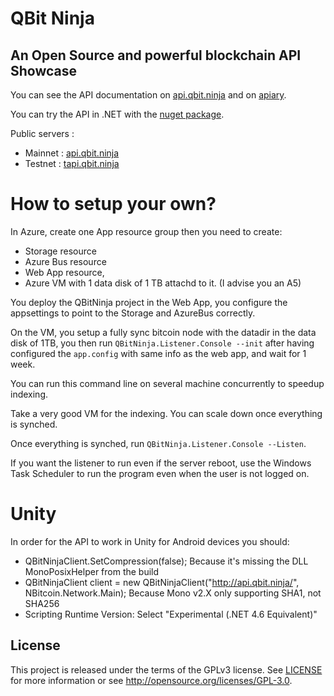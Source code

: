 ﻿QBit Ninja
==========
**An Open Source and powerful blockchain API**
Showcase
-------
You can see the API documentation on [api.qbit.ninja](http://api.qbit.ninja/) and on [apiary](http://docs.qbitninja.apiary.io/).

You can try the API in .NET with the [nuget package](http://www.nuget.org/packages/QBitninja.Client).

Public servers : 
* Mainnet : [api.qbit.ninja](http://api.qbit.ninja/)
* Testnet : [tapi.qbit.ninja](http://tapi.qbit.ninja/)

How to setup your own?
==========

In Azure, create one App resource group then you need to create:

* Storage resource
* Azure Bus resource
* Web App resource,
* Azure VM with 1 data disk of 1 TB attachd to it. (I advise you an A5)

You deploy the QBitNinja project in the Web App, you configure the appsettings to point to the Storage and AzureBus correctly.

On the VM, you setup a fully sync bitcoin node with the datadir in the data disk of 1TB, you then run `QBitNinja.Listener.Console --init` after having configured the `app.config` with same info as the web app, and wait for 1 week.

You can run this command line on several machine concurrently to speedup indexing.

Take a very good VM for the indexing. You can scale down once everything is synched.

Once everything is synched, run `QBitNinja.Listener.Console --Listen`.

If you want the listener to run even if the server reboot, use the Windows Task Scheduler to run the program even when the user is not logged on.

Unity
==========
In order for the API to work in Unity for Android devices you should:

* QBitNinjaClient.SetCompression(false); Because it's missing the DLL MonoPosixHelper from the build
* QBitNinjaClient client = new QBitNinjaClient("http://api.qbit.ninja/", NBitcoin.Network.Main); Because Mono v2.X only supporting SHA1, not SHA256
* Scripting Runtime Version: Select "Experimental (.NET 4.6 Equivalent)"

License
-------
This project is released under the terms of the GPLv3 license. See [LICENSE](LICENSE) for more information or see http://opensource.org/licenses/GPL-3.0.
